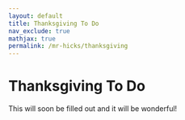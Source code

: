 ```yaml
---
layout: default
title: Thanksgiving To Do
nav_exclude: true
mathjax: true
permalink: /mr-hicks/thanksgiving
---
```

# Thanksgiving To Do
This will soon be filled out and it will be wonderful!